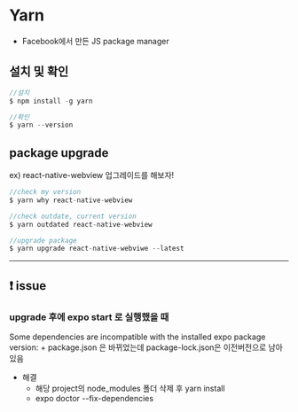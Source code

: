 # Yarn
- Facebook에서 만든 JS package manager

## 설치 및 확인
```js
//설치
$ npm install -g yarn

//확인
$ yarn --version
```

## package upgrade
ex) react-native-webview 업그레이드를 해보자!
```js
//check my version
$ yarn why react-native-webview

//check outdate, current version
$ yarn outdated react-native-webview

//upgrade package
$ yarn upgrade react-native-webviwe --latest
```

***

## ❗ issue
### upgrade 후에 expo start 로 실행했을 때 
Some dependencies are incompatible with the installed expo package version: + package.json 은 바뀌었는데 package-lock.json은 이전버전으로 남아있음

- 해결
  - 해당 project의 node_modules 폴더 삭제 후 yarn install
  - expo doctor --fix-dependencies
